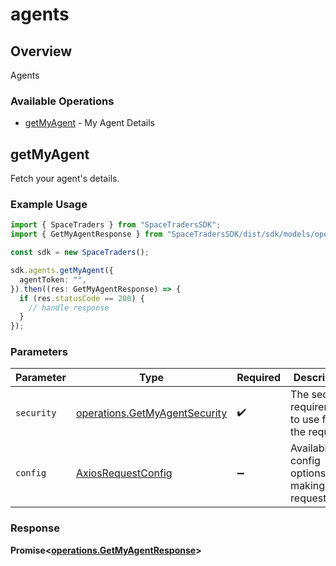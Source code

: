 # agents

## Overview

Agents

### Available Operations

* [getMyAgent](#getmyagent) - My Agent Details

## getMyAgent

Fetch your agent's details.

### Example Usage

```typescript
import { SpaceTraders } from "SpaceTradersSDK";
import { GetMyAgentResponse } from "SpaceTradersSDK/dist/sdk/models/operations";

const sdk = new SpaceTraders();

sdk.agents.getMyAgent({
  agentToken: "",
}).then((res: GetMyAgentResponse) => {
  if (res.statusCode == 200) {
    // handle response
  }
});
```

### Parameters

| Parameter                                                                      | Type                                                                           | Required                                                                       | Description                                                                    |
| ------------------------------------------------------------------------------ | ------------------------------------------------------------------------------ | ------------------------------------------------------------------------------ | ------------------------------------------------------------------------------ |
| `security`                                                                     | [operations.GetMyAgentSecurity](../../models/operations/getmyagentsecurity.md) | :heavy_check_mark:                                                             | The security requirements to use for the request.                              |
| `config`                                                                       | [AxiosRequestConfig](https://axios-http.com/docs/req_config)                   | :heavy_minus_sign:                                                             | Available config options for making requests.                                  |


### Response

**Promise<[operations.GetMyAgentResponse](../../models/operations/getmyagentresponse.md)>**

